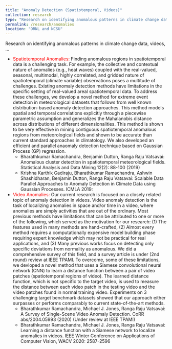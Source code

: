 ```yaml
---
title: "Anomaly Detection (Spatiotemporal, Videos)"
collection: research
type: "Research on identifying anomalous patterns in climate change data, videos, ..."
permalink: /research/anomalies
location: "ORNL and NCSU"
---
```


Research on identifying anomalous patterns in climate change data, videos, ...

<ul>
  <li><span style="color:red">Spatiotemporal Anomalies:</span> 
    Finding anomalous regions in spatiotemporal data is a challenging task. For example, the collective 
    and contextual nature of anomalies (e.g., heat waves) coupled 
    with the real-valued, seasonal, multimodal, highly correlated, and gridded nature of spatiotemporal (climate variable)
    observations poses a multitude of challenges. Existing anomaly detection methods have limitations in 
    the specific setting of real-valued areal spatiotemporal data. To address these challenges, we develop a novel method 
    for extreme event detection in meteorological datasets that follows from well known distribution-based 
    anomaly detection approaches. This method models spatial and temporal correlations explicitly through a 
    piecewise parametric assumption and generalizes the Mahalanobis distance across distributions of different 
    dimensionalities. This method is shown to be very effective in mining contiguous spatiotemporal anomalous regions 
    from meteorological fields and shown to be accurate than current standard approaches in climatology. We also developed
    an efficient and parallel anaomaly detection technique based on Gaussian Process (GP) regression. 
    <ul>
      <li>Bharathkumar Ramachandra, Benjamin Dutton, Ranga Raju Vatsavai: Anomalous cluster 
        detection in spatiotemporal meteorological fields. Statistical Analysis and Data 
        Mining 12(2): 88-100 (2019)</li>
      <li>Krishna Karthik Gadiraju, Bharathkumar Ramachandra, Ashwin Shashidharan, Benjamin Dutton, 
        Ranga Raju Vatsavai: Scalable Data Parallel Approaches to Anomaly Detection in Climate Data 
        using Gaussian Processes. ICMLA 2019:</li>
    </ul>
  </li>

  <li><span style="color:red">Video Anomalies:</span>
  Our current research is focused on a closely related topic of anomaly detection in videos. Video anomaly detection 
  is the task of localizing anomalies in space and/or time in a video, where anomalies are simply activities that are 
  out of the ordinary. Most previous methods have limitations that can be attributed to one or more of the following, 
  which served as the motivation for our research: (1) The features used in many methods are hand-crafted, (2) Almost 
  every method requires a computationally expensive model building phase requiring expert knowledge which may not be 
  practical for real applications, and (3) Many previous works focus on detecting only specific deviations from normality 
  as anomalous. We did a comprehensive survey of this field, and a survey article is under (2nd round) review at IEEE TPAMI.
  To overcome, some of these limitations, we devloped a novel method that uses a Siamese convolutional neural network (CNN) 
  to learn a distance function between a pair of video patches (spatiotemporal regions of video). The learned distance 
  function, which is not specific to the target video, is used to measure the distance between each video patch in the 
  testing video and the video patches found in normal training video. Experiments on 3 challenging target benchmark datasets
  showed that our approach either surpasses or performs comparably to current state-of-the-art methods. 
    <ul>
      <li>Bharathkumar Ramachandra, Michael J. Jones, Ranga Raju Vatsavai: A Survey of Single-Scene Video 
        Anomaly Detection. CoRR abs/2004.05993 (2020) (Under review at IEEE TPAMI)</li>
      <li>Bharathkumar Ramachandra, Michael J. Jones, Ranga Raju Vatsavai: Learning a distance function 
        with a Siamese network to localize anomalies in videos. IEEE Winter Conference on Applications of 
        Computer Vision, WACV 2020: 2587-2596</li>       
    </ul>
  </li>
</ul>
